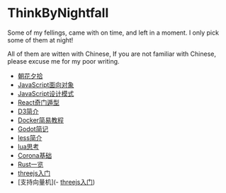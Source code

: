 # ThinkByNightfall
Some of my fellings, came with on time, and left in a moment. I only pick some of them at night!

All of them are witten with Chinese, If you are not familiar with Chinese, please excuse me for my poor writing.

- [朝花夕拾](https://github.com/heibor/ThinkByNightfall/wiki)
- [JavaScript面向对象](https://github.com/heibor/ThinkByNightfall/wiki/JavaScript%E9%9D%A2%E5%90%91%E5%AF%B9%E8%B1%A1)
- [JavaScript设计模式](https://github.com/heibor/ThinkByNightfall/wiki/JavaScript%E8%AE%BE%E8%AE%A1%E6%A8%A1%E5%BC%8F)
- [React奇门遁型](https://github.com/heibor/ThinkByNightfall/wiki/React%E5%A5%87%E9%97%A8%E9%81%81%E5%9E%8B)
- [D3简介](https://github.com/heibor/ThinkByNightfall/wiki/D3%E7%AE%80%E4%BB%8B)
- [Docker简易教程](https://github.com/heibor/ThinkByNightfall/wiki/Docker%E7%AE%80%E6%98%93%E6%95%99%E7%A8%8B)
- [Godot简记](https://github.com/heibor/ThinkByNightfall/wiki/Godot%E7%AE%80%E8%AE%B0)
- [less简介](https://github.com/heibor/ThinkByNightfall/wiki/less-%E6%91%98%E8%A6%81)
- [lua思考](https://github.com/heibor/ThinkByNightfall/wiki/Lua%E6%80%9D%E8%80%83)
- [Corona基础](https://github.com/heibor/ThinkByNightfall/wiki/Corona%E5%9F%BA%E7%A1%80)
- [Rust一览](https://github.com/heibor/ThinkByNightfall/wiki/Rust%E4%B8%80%E8%A7%88)
- [threejs入门](https://github.com/heibor/ThinkByNightfall/wiki/threejs%E5%85%A5%E9%97%A8)
- [支持向量机](- [threejs入门](https://github.com/heibor/ThinkByNightfall/wiki/threejs%E5%85%A5%E9%97%A8))
